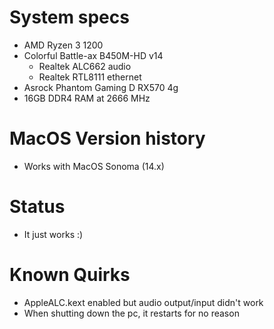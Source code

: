 # System specs
- AMD Ryzen 3 1200
- Colorful Battle-ax B450M-HD v14
  - Realtek ALC662 audio
  - Realtek RTL8111 ethernet
- Asrock Phantom Gaming D RX570 4g
- 16GB DDR4 RAM at 2666 MHz


# MacOS Version history
- Works with MacOS Sonoma (14.x)

# Status
- It just works :)

# Known Quirks
- AppleALC.kext enabled but audio output/input didn't work
- When shutting down the pc, it restarts for no reason
